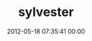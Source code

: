---
title: "sylvester"
date: 2012-05-18 07:35:41 00:00
permalink: /sylvester
twitter: "ichfilmesie"
likes: [39,1154]
id: 239
gravatar: "http://www.gravatar.com/avatar/525866144154d3b66d2e1c8a13a6482a"
---